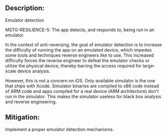 ## Description:

Emulator detection

MSTG-RESILIENCE-5: The app detects, and responds to, being run in an emulator.

In the context of anti-reversing, the goal of emulator detection is to increase the difficulty of running the app on an emulated device, which impedes some tools and techniques reverse engineers like to use. This increased difficulty forces the reverse engineer to defeat the emulator checks or utilize the physical device, thereby barring the access required for large-scale device analysis.

However, this is not a concern on iOS. Only available simulator is the one that ships with Xcode. Simulator binaries are compiled to x86 code instead of ARM code and apps compiled for a real device (ARM architecture) don't run in the simulator. This makes the simulator useless for black box analysis and reverse engineering.


## Mitigation:

Implement a proper emulator detection mechanisms. 
